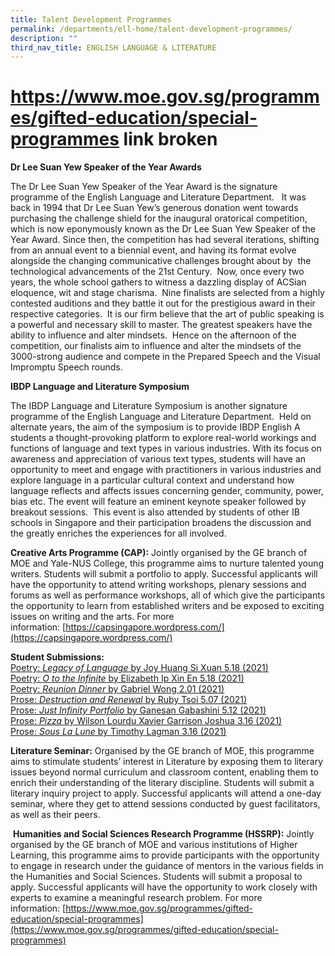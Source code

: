 ```yaml
---
title: Talent Development Programmes
permalink: /departments/ell-home/talent-development-programmes/
description: ""
third_nav_title: ENGLISH LANGUAGE & LITERATURE
---
```

# https://www.moe.gov.sg/programmes/gifted-education/special-programmes link broken

**Dr Lee Suan Yew Speaker of the Year Awards**

The Dr Lee Suan Yew Speaker of the Year Award is the signature programme of the English Language and Literature Department.   It was back in 1994 that Dr Lee Suan Yew’s generous donation went towards purchasing the challenge shield for the inaugural oratorical competition, which is now eponymously known as the Dr Lee Suan Yew Speaker of the Year Award. Since then, the competition has had several iterations, shifting from an annual event to a biennial event, and having its format evolve alongside the changing communicative challenges brought about by  the technological advancements of the 21st Century.  Now, once every two years, the whole school gathers to witness a dazzling display of ACSian eloquence, wit and stage charisma.  Nine finalists are selected from a highly contested auditions and they battle it out for the prestigious award in their respective categories.  It is our firm believe that the art of public speaking is a powerful and necessary skill to master. The greatest speakers have the ability to influence and alter mindsets.  Hence on the afternoon of the competition, our finalists aim to influence and alter the mindsets of the 3000-strong audience and compete in the Prepared Speech and the Visual Impromptu Speech rounds.

**IBDP Language and Literature Symposium**

The IBDP Language and Literature Symposium is another signature programme of the English Language and Literature Department.  Held on alternate years, the aim of the symposium is to provide IBDP English A students a thought-provoking platform to explore real-world workings and functions of language and text types in various industries. With its focus on awareness and appreciation of various text types, students will have an opportunity to meet and engage with practitioners in various industries and explore language in a particular cultural context and understand how language reflects and affects issues concerning gender, community, power, bias etc. The event will feature an eminent keynote speaker followed by breakout sessions.  This event is also attended by students of other IB schools in Singapore and their participation broadens the discussion and the greatly enriches the experiences for all involved.

**Creative Arts Programme (CAP):** Jointly organised by the GE branch of MOE and Yale-NUS College, this programme aims to nurture talented young writers. Students will submit a portfolio to apply. Successful applicants will have the opportunity to attend writing workshops, plenary sessions and forums as well as performance workshops, all of which give the participants the opportunity to learn from established writers and be exposed to exciting issues on writing and the arts. For more information: [https://capsingapore.wordpress.com/](https://capsingapore.wordpress.com/)


**Student Submissions:**   
[Poetry: _Legacy of Language_ by Joy Huang Si Xuan 5.18 (2021)](/files/Our%20Departments/ELL/Poetry-Legacy-of-Language-by-Joy-Huang-Si-Xuan-518-2021.pdf)   
[Poetry: _O to the Infinite_ by Elizabeth Ip Xin En 5.18 (2021)](/files/Our%20Departments/ELL/Poetry-O-to-the-Infinite-by-Elizabeth-Ip-Xin-En-518-2021.pdf)   
[Poetry: _Reunion Dinner_ by Gabriel Wong 2.01 (2021)](/files/Our%20Departments/ELL/Poetry-Reunion-Dinner-by-Gabriel-Wong-201-2021.pdf)   
[Prose: _Destruction and Renewal_ by Ruby Tsoi 5.07 (2021)](/files/Our%20Departments/ELL/Prose-Destruction-and-Renewal-by-Ruby-Tsoi-507-2021.pdf)   
[Prose: _Just Infinity Portfolio_ by Ganesan Gabashini 5.12 (2021)](/files/Our%20Departments/ELL/Prose-Just-Infinity-Portfolio-by-Ganesan-Gabashini-512-2021.pdf)   
[Prose: _Pizza_ by Wilson Lourdu Xavier Garrison Joshua 3.16 (2021)](/files/Our%20Departments/ELL/Prose-Pizza-by-Wilson-Lourdu-Xavier-Garrison-Joshua-316-2021.pdf)   
[Prose: _Sous La Lune_ by Timothy Lagman 3.16 (2021)](/files/Our%20Departments/ELL/Prose-Sous-La-Lune-by-Timothy-Lagman-316-2021.pdf)


**Literature Seminar:** Organised by the GE branch of MOE, this programme aims to stimulate students’ interest in Literature by exposing them to literary issues beyond normal curriculum and classroom content, enabling them to enrich their understanding of the literary discipline. Students will submit a literary inquiry project to apply. Successful applicants will attend a one-day seminar, where they get to attend sessions conducted by guest facilitators, as well as their peers.

 **Humanities and Social Sciences Research Programme (HSSRP):** Jointly organised by the GE branch of MOE and various institutions of Higher Learning, this programme aims to provide participants with the opportunity to engage in research under the guidance of mentors in the various fields in the Humanities and Social Sciences. Students will submit a proposal to apply. Successful applicants will have the opportunity to work closely with experts to examine a meaningful research problem. For more information: [https://www.moe.gov.sg/programmes/gifted-education/special-programmes](https://www.moe.gov.sg/programmes/gifted-education/special-programmes)